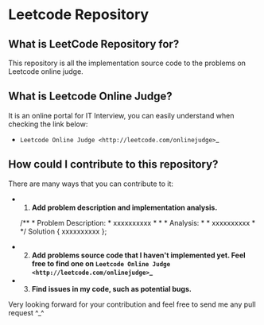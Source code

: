 Leetcode Repository
==================

What is LeetCode Repository for?
--------------------------------
This repository is all the implementation source code to the problems on Leetcode online judge.

What is Leetcode Online Judge?
------------------------------  
It is an online portal for IT Interview, you can easily understand when checking the link below:
* `Leetcode Online Judge <http://leetcode.com/onlinejudge>`_

How could I contribute to this repository?
------------------------------------------
There are many ways that you can contribute to it:
* 1. **Add problem description and implementation analysis.**

	/**
	  * Problem Description: 
	  * xxxxxxxxxx
	  *
	  *
	  * Analysis:
	  *
	  * xxxxxxxxxx
	  *
	  */
	Solution {
		xxxxxxxxxx
	};
	
	
* 2. **Add problems source code that I haven't implemented yet. Feel free to find one on `Leetcode Online Judge <http://leetcode.com/onlinejudge>`_**
* 3. **Find issues in my code, such as potential bugs.**

Very looking forward for your contribution and feel free to send me any pull request ^_^
